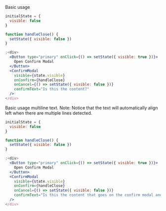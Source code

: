 Basic usage

```jsx
initialState = {
  visible: false
}

function handleClose() {
  setState({ visible: false })
}

;<div>
  <Button type="primary" onClick={() => setState({ visible: true })}>
    Open Confirm Modal
  </Button>
  <ConfirmModal
    visible={state.visible}
    onConfirm={handleClose}
    onCancel={() => setState({ visible: false })}
    confirmText="Is this the content?"
  />
</div>
```

Basic usage multiline text. Note: Notice that the text will automatically align left when there are multiple lines detected.

```jsx
initialState = {
  visible: false
}

function handleClose() {
  setState({ visible: false })
}

;<div>
  <Button type="primary" onClick={() => setState({ visible: true })}>
    Open Confirm Modal
  </Button>
  <ConfirmModal
    visible={state.visible}
    onConfirm={handleClose}
    onCancel={() => setState({ visible: false })}
    confirmText="Is this the content that goes on the confirm modal and is long enough to be several lines instead of one?"
  />
</div>
```
